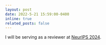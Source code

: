 ```yaml
---
layout: post
date: 2022-5-21 15:59:00-0400
inline: true
related_posts: false
---
```


I will be serving as a reviewer at [NeurIPS 2024](https://neurips.cc/Conferences/2024). 
